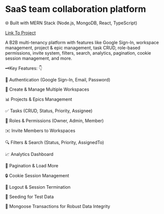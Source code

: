 #  SaaS team collaboration platform

🌐 Built with MERN Stack (Node.js, MongoDB, React, TypeScript)

<a href="https://team-sync-fe.vercel.app/"> Link To Project </a>

A  B2B multi-tenancy platform with features like Google Sign-In, workspace management, project & epic management, task CRUD, role-based permissions, invite system, filters, search, analytics, pagination, cookie session management, and more.

🗝️Key Features: 👇

🔐 Authentication (Google Sign-In, Email, Password)

🏢 Create & Manage Multiple Workspaces

📊 Projects & Epics Management

✅ Tasks (CRUD, Status, Priority, Assignee)

👥 Roles & Permissions (Owner, Admin, Member)

✉️ Invite Members to Workspaces

🔍 Filters & Search (Status, Priority, AssignedTo)

📈 Analytics Dashboard

📅 Pagination & Load More

🔒 Cookie Session Management

🚪 Logout & Session Termination

🌱 Seeding for Test Data

💾 Mongoose Transactions for Robust Data Integrity


